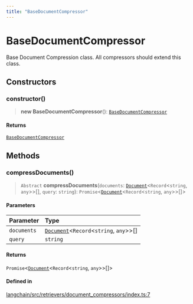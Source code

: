 ```yaml
---
title: "BaseDocumentCompressor"
---
```


# BaseDocumentCompressor

Base Document Compression class. All compressors should extend this class.

## Constructors

### constructor()

> **new BaseDocumentCompressor**(): [`BaseDocumentCompressor`](BaseDocumentCompressor.md)

#### Returns

[`BaseDocumentCompressor`](BaseDocumentCompressor.md)

## Methods

### compressDocuments()

> `Abstract` **compressDocuments**(`documents`: [`Document`](../../document/classes/Document.md)<`Record`<`string`, `any`\>\>[], `query`: `string`): `Promise`<[`Document`](../../document/classes/Document.md)<`Record`<`string`, `any`\>\>[]\>

#### Parameters

| Parameter   | Type                                                                              |
| :---------- | :-------------------------------------------------------------------------------- |
| `documents` | [`Document`](../../document/classes/Document.md)<`Record`<`string`, `any`\>\>[] |
| `query`     | `string`                                                                          |

#### Returns

`Promise`<[`Document`](../../document/classes/Document.md)<`Record`<`string`, `any`\>\>[]\>

#### Defined in

[langchain/src/retrievers/document_compressors/index.ts:7](https://github.com/hwchase17/langchainjs/blob/ddf2996/langchain/src/retrievers/document_compressors/index.ts#L7)
